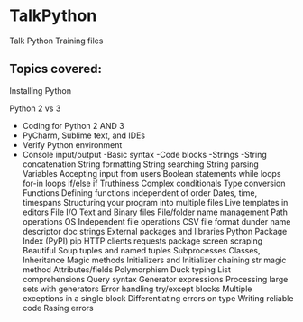 # TalkPython
Talk Python Training files

## Topics covered:
Installing Python

Python 2 vs 3

- Coding for Python 2 AND 3
- PyCharm, Sublime text, and IDEs
- Verify Python environment
- Console input/output
-Basic syntax
-Code blocks
-Strings
-String concatenation
String formatting
String searching
String parsing
Variables
Accepting input from users
Boolean statements
while loops
for-in loops
if/else if
Truthiness
Complex conditionals
Type conversion
Functions
Defining functions independent of order
Dates, time, timespans
Structuring your program into multiple files
Live templates in editors
File I/O
Text and Binary files
File/folder name management
Path operations
OS Independent file operations
CSV file format
dunder name descriptor
doc strings
External packages and libraries
Python Package Index (PyPI)
pip
HTTP clients
requests package
screen scraping
Beautiful Soup
tuples and named tuples
Subprocesses
Classes, Inheritance
Magic methods
Initializers and Initializer chaining
str magic method
Attributes/fields
Polymorphism
Duck typing
List comprehensions
Query syntax
Generator expressions
Processing large sets with generators
Error handling
try/except blocks
Multiple exceptions in a single block
Differentiating errors on type
Writing reliable code
Rasing errors
